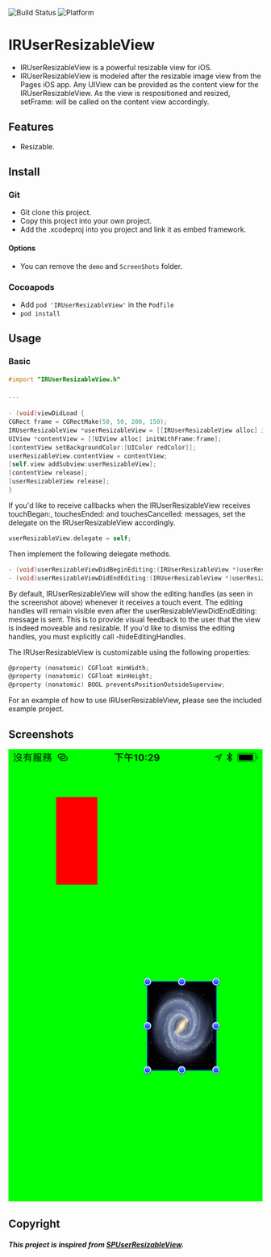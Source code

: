 ![Build Status](https://img.shields.io/badge/build-%20passing%20-brightgreen.svg)
![Platform](https://img.shields.io/badge/Platform-%20iOS%20-blue.svg)

# IRUserResizableView 

- IRUserResizableView is a powerful resizable view for iOS.
- IRUserResizableView is modeled after the resizable image view from the Pages iOS app. Any UIView can be provided as the content view for the IRUserResizableView. As the view is respositioned and resized, setFrame: will be called on the content view accordingly.

## Features
- Resizable.

## Install
### Git
- Git clone this project.
- Copy this project into your own project.
- Add the .xcodeproj into you  project and link it as embed framework.
#### Options
- You can remove the `demo` and `ScreenShots` folder.

### Cocoapods
- Add `pod 'IRUserResizableView'`  in the `Podfile`
- `pod install`

## Usage

### Basic
``` objective-c
#import "IRUserResizableView.h"

...

- (void)viewDidLoad {
CGRect frame = CGRectMake(50, 50, 200, 150);
IRUserResizableView *userResizableView = [[IRUserResizableView alloc] initWithFrame:frame];
UIView *contentView = [[UIView alloc] initWithFrame:frame];
[contentView setBackgroundColor:[UIColor redColor]];
userResizableView.contentView = contentView;
[self.view addSubview:userResizableView];
[contentView release]; 
[userResizableView release];
}
```

If you'd like to receive callbacks when the IRUserResizableView receives touchBegan:, touchesEnded: and touchesCancelled: messages, set the delegate on the IRUserResizableView accordingly. 

``` objective-c
userResizableView.delegate = self;
```

Then implement the following delegate methods.

``` objective-c
- (void)userResizableViewDidBeginEditing:(IRUserResizableView *)userResizableView;
- (void)userResizableViewDidEndEditing:(IRUserResizableView *)userResizableView;
```

By default, IRUserResizableView will show the editing handles (as seen in the screenshot above) whenever it receives a touch event. The editing handles will remain visible even after the userResizableViewDidEndEditing: message is sent. This is to provide visual feedback to the user that the view is indeed moveable and resizable. If you'd like to dismiss the editing handles, you must explicitly call -hideEditingHandles.

The IRUserResizableView is customizable using the following properties:

``` objective-c
@property (nonatomic) CGFloat minWidth;
@property (nonatomic) CGFloat minHeight;
@property (nonatomic) BOOL preventsPositionOutsideSuperview;
```

For an example of how to use IRUserResizableView, please see the included example project.


## Screenshots
![Demo](./ScreenShots/demo1.png)

## Copyright
##### This project is inspired from [SPUserResizableView](https://github.com/spoletto/SPUserResizableView).
